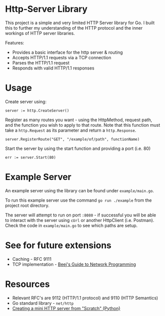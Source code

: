 
# Http-Server Library
This project is a simple and very limited HTTP Server library for Go. I built this to further my understanding of the HTTP protocol and the inner workings of HTTP server libraries.

Features:
* Provides a basic interface for the http server & routing
* Accepts HTTP/1.1 requests via a TCP connection
* Parses the HTTP/1.1 request
* Responds with valid HTTP/1.1 responses

# Usage
Create server using:

`server := http.CreateServer()`

Register as many routes you want - using the HttpMethod, request path, and the function you wish to apply to that route. 
Note that this function must take a `http.Request` as its parameter and return a `http.Response`.

`server.RegisterRoute("GET", "/example/of/path", functionName)`

Start the server by using the start function and providing a port (i.e. 80)

`err := server.Start(80)`

# Example Server
An example server using the library can be found under `example/main.go`. 

To run this example server use the command `go run ./example` from the project root directory.

The server will attempt to run on port `:8080` - if successful you will be able to interact with the server using `cUrl` or another HttpClient (i.e. Postman). Check the code in `example/main.go` to see which paths are setup.

# See for future extensions
* Caching - RFC 9111
* TCP implementation - [Beej's Guide to Network Programming](https://beej.us/guide/bgnet/)

# Resources
* Relevant RFC's are 9112 (HTTP/1.1 protocol) and 9110 (HTTP Semantics)
* Go standard library - `net/http`
* [Creating a mini HTTP server from "Scratch" (Python)](https://medium.com/@sakhawy/creating-an-http-server-from-scratch-ed41ef83314b)


